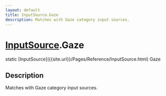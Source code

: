 ```yaml
---
layout: default
title: InputSource.Gaze
description: Matches with Gaze category input sources.
---
```

# [InputSource]({{site.url}}/Pages/Reference/InputSource.html).Gaze

<div class='signature' markdown='1'>
static [InputSource]({{site.url}}/Pages/Reference/InputSource.html) Gaze
</div>

## Description
Matches with Gaze category input sources.

